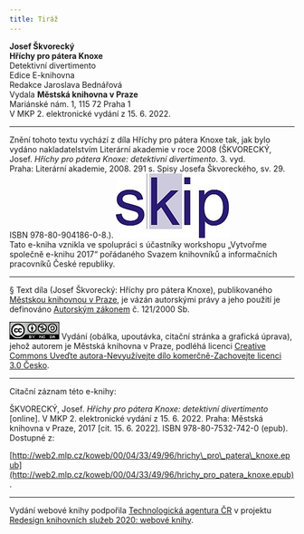 ```yaml
---
title: Tiráž
---
```


**Josef Škvorecký**  
**Hříchy pro pátera Knoxe**  
Detektivní divertimento  
Edice E-knihovna  
Redakce Jaroslava Bednářová  
Vydala **Městská knihovna v Praze**  
Mariánské nám. 1, 115 72 Praha 1  
V MKP 2. elektronické vydání z 15. 6. 2022.

***

Znění tohoto textu vychází z díla Hříchy pro pátera Knoxe tak, jak bylo vydáno nakladatelstvím Literární akademie v roce 2008 (ŠKVORECKÝ, Josef. _Hříchy pro pátera Knoxe: detektivní divertimento_. 3. vyd. Praha: Literární akademie, 2008. 291 s. Spisy Josefa Škvoreckého, sv. 29. ISBN 978-80-904186-0-8.).
![SKIP](./resources/skip.jpg)  
Tato e-kniha vznikla ve spolupráci s účastníky workshopu „Vytvořme společně e-knihu 2017“ pořádaného Svazem knihovníků a informačních pracovníků České republiky.

***

§
Text díla (Josef Škvorecký: Hříchy pro pátera Knoxe), publikovaného [Městskou knihovnou v Praze](http://www.mlp.cz/), je vázán autorskými právy a jeho použití je definováno [Autorským zákonem](https://www.mkcr.cz/predpisy-zakonu-709.html) č. 121/2000 Sb.

[![](./resources/image001.jpg)](http://creativecommons.org/licenses/by-nc-sa/3.0/cz/)
Vydání (obálka, upoutávka, citační stránka a grafická úprava), jehož autorem je Městská knihovna v Praze, podléhá licenci [Creative Commons Uveďte autora-Nevyužívejte dílo komerčně-Zachovejte licenci 3.0 Česko](http://creativecommons.org/licenses/by-nc-sa/3.0/cz/).

***

Citační záznam této e-knihy:

ŠKVORECKÝ, Josef. _Hříchy pro pátera Knoxe: detektivní divertimento_ \[online\]. V MKP 2. elektronické vydání z 15. 6. 2022. Praha: Městská knihovna v Praze, 2017 \[cit. 15. 6. 2022]. ISBN 978-80-7532-742-0 (epub). Dostupné z:

[http://web2.mlp.cz/koweb/00/04/33/49/96/hrichy\_pro\_patera\_knoxe.epub](http://web2.mlp.cz/koweb/00/04/33/49/96/hrichy_pro_patera_knoxe.epub).

***

Vydání webové knihy podpořila [Technologická agentura ČR](https://www.tacr.cz/) v projektu [Redesign knihovních služeb 2020: webové knihy](https://starfos.tacr.cz/cs/project/TL04000391).